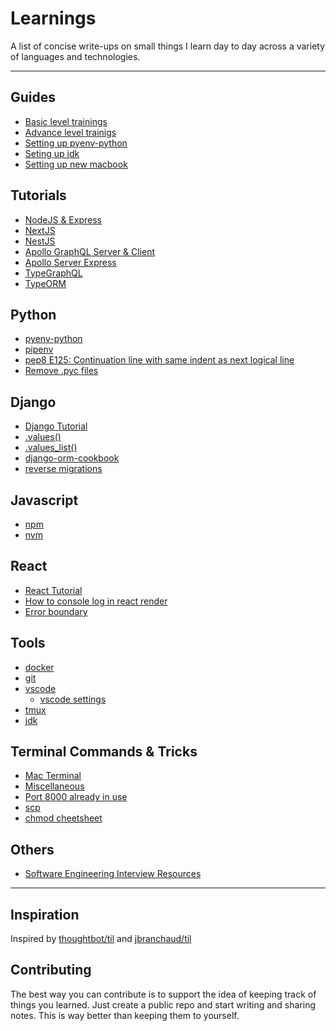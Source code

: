 # Learnings

A list of concise write-ups on small things I learn day to day across a
variety of languages and technologies.

---

## Guides

- [Basic level trainings](./guides/basic-trainings.md)
- [Advance level trainigs](./guides/advance-trainings.md)
- [Setting up pyenv-python](./guides/pyenv-python.md)
- [Seting up jdk](./guides/mac-jdk.md)
- [Setting up new macbook](./guides/new-macbook.md)

## Tutorials

- [NodeJS & Express]('./../tutorials/js/nodejs-express.md)
- [NextJS]('./../tutorials/js/nextjs.md)
- [NestJS]('./../tutorials/js/nestjs/nestjs.md)
- [Apollo GraphQL Server & Client]('./../tutorials/js/apollo-graphql-server-client.md)
- [Apollo Server Express]('./../tutorials/js/apollo-express.md)
- [TypeGraphQL](./tutorials/js/typegraphql.md)
- [TypeORM](./tutorials/js/typeorm-typegraphql.md)

## Python

- [pyenv-python](./guides/pyenv-python.md)
- [pipenv](./guides/pipenv.md)
- [pep8 E125: Continuation line with same indent as next logical line](python/pep8-e125.md)
- [Remove .pyc files](python/remove-pyc.md)

## Django

- [Django Tutorial](./guides/advance-trainings.md#django--python)
- [.values()](django/values.md)
- [.values_list()](django/values-list.md)
- [django-orm-cookbook](django/django-orm-cookbook.md)
- [reverse migrations](django/reverse-migrations.md)

## Javascript

- [npm](./guides/npm.md)
- [nvm](./guides/nvm-npm-yarn.md)

## React

- [React Tutorial](./guides/advance-trainings.md#reactjs)
- [How to console log in react render](react/console-log.md)
- [Error boundary](react/error-handling.md)

## Tools

- [docker](tools/docker.md)
- [git](tools/git.md)
- [vscode](tools/vscode.md)
  - [vscode settings](./tools/vscode-settings.json)
- [tmux](tools/tmux.md)
- [jdk](./guides/mac-jdk.md)

## Terminal Commands & Tricks

- [Mac Terminal](tools/mac-terminal.md)
- [Miscellaneous](tools/commandline.md#miscellaneous)
- [Port 8000 already in use](tools/mac-terminal.md#port-8000-already-in-use)
- [scp](tools/commandline.md#scp-command)
- [chmod cheetsheet](tools/commandline.md#chmod-cheetsheet)

## Others

- [Software Engineering Interview Resources](others/interview-resources.md)

---

## Inspiration

Inspired by [thoughtbot/til](https://github.com/thoughtbot/til) and [jbranchaud/til](https://github.com/jbranchaud/til)

## Contributing

The best way you can contribute is to support the idea of keeping track of things you learned. Just create a public repo and start writing and sharing notes. This is way better than keeping them to yourself.
